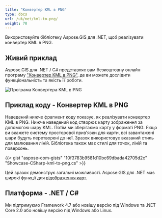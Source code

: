 ```yaml
---
title: "Конвертер KML в PNG"
type: docs
url: /uk/net/kml-to-png/
weight: 70
---
```


Використовуйте бібліотеку Aspose.GIS для .NET, щоб реалізувати конвертер KML в PNG.

## **Живий приклад**

Aspose.GIS для .NET / C# представляє вам безкоштовну онлайн програму ["Конвертер KML в PNG"](https://products.aspose.app/gis/viewer/kml-to-png), де ви можете дослідити функціональність та якість її роботи.

![Програма Конвертера KML в PNG](viewer.png)

## **Приклад коду - Конвертер KML в PNG**

Наведений нижче фрагмент коду показує, як реалізувати конвертер KML в PNG. Нижче наведений код створює карту зображення за допомогою шару KML. Потім ми зберігаємо карту у форматі PNG. Якщо ви вкажете систему просторової прив'язки для карти, всі завантажені шари будуть перетворені до неї.
Зразок використовує вказаний стиль для малювання ліній. Бібліотека також має стилі для точок, ліній та поверхонь.

{{< gist "aspose-com-gists" "10f3783b9581d10bc69dbada42705d2c" "Showcase-CSharp-kml-to-png.cs" >}}

Цей зразок демонструє загальні можливості. Aspose.GIS для .NET має широкі функції для [відображення карт](https://docs.aspose.com/gis/net/map-rendering/).

## **Платформа - .NET / C#**

Ми підтримуємо Framework 4.7 або новішу версію під Windows та .NET Core 2.0 або новішу версію під Windows або Linux.

